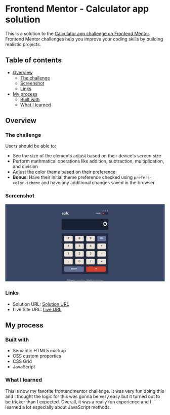 # Frontend Mentor - Calculator app solution

This is a solution to the [Calculator app challenge on Frontend Mentor](https://www.frontendmentor.io/challenges/calculator-app-9lteq5N29). Frontend Mentor challenges help you improve your coding skills by building realistic projects. 

## Table of contents

- [Overview](#overview)
  - [The challenge](#the-challenge)
  - [Screenshot](#screenshot)
  - [Links](#links)
- [My process](#my-process)
  - [Built with](#built-with)
  - [What I learned](#what-i-learned)

## Overview

### The challenge

Users should be able to:

- See the size of the elements adjust based on their device's screen size
- Perform mathmatical operations like addition, subtraction, multiplication, and division
- Adjust the color theme based on their preference
- **Bonus**: Have their initial theme preference checked using `prefers-color-scheme` and have any additional changes saved in the browser

### Screenshot

![](images/screenshot.png)

### Links

- Solution URL: [Solution URL](https://github.com/K4UNG/project-11-caculator-app)
- Live Site URL: [Live URL](https://k4ung11.netlify.app)

## My process

### Built with

- Semantic HTML5 markup
- CSS custom properties
- CSS Grid
- JavaScript

### What I learned

This is now my favorite frontendmentor challenge. It was very fun doing this and I thought the logic for this was gonna be very easy but it turned out to be tricker than I expected. Overall, it was a really fun experience and I learned a lot especially about JavaScript methods.